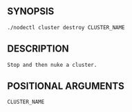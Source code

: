 ## SYNOPSIS
    ./nodectl cluster destroy CLUSTER_NAME
 
## DESCRIPTION
    Stop and then nuke a cluster.
 
## POSITIONAL ARGUMENTS
    CLUSTER_NAME
